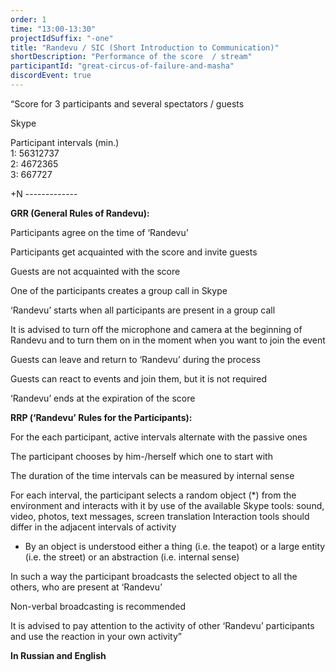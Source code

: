 ```yaml
---
order: 1
time: "13:00-13:30"
projectIdSuffix: "-one"
title: "Randevu / SIC (Short Introduction to Communication)"
shortDescription: "Performance of the score  / stream"
participantId: "great-circus-of-failure-and-masha"
discordEvent: true
---
```


“Score for 3 participants and several spectators / guests

Skype

Participant         intervals (min.)  
1:                 56312737  
2:                 4672365  
3:                 667727  

+N                 -------------

**GRR (General Rules of Randevu):**

Participants agree on the time of ‘Randevu’

Participants get acquainted with the score and invite guests

Guests are not acquainted with the score

One of the participants creates a group call in Skype

‘Randevu’ starts when all participants are present in a group call

It is advised to turn off the microphone and camera at the beginning of Randevu and to turn them on in the moment when you want to join the event

Guests can leave and return to ‘Randevu’ during the process

Guests can react to events and join them, but it is not required

‘Randevu’ ends at the expiration of the score

**RRP (‘Randevu’ Rules for the Participants):**

For the each participant, active intervals alternate with the passive ones

The participant chooses by him-/herself which one to start with

The duration of the time intervals can be measured by internal sense

For each interval, the participant selects a random object (*) from the environment and interacts with it by use of the available Skype tools: sound, video, photos, text messages, screen translation Interaction tools should differ in the adjacent intervals of activity

* By an object is understood either a thing (i.e. the teapot) or a large entity (i.e. the street) or an abstraction (i.e. internal sense)

In such a way the participant broadcasts the selected object to all the others, who are present at ‘Randevu’

Non-verbal broadcasting is recommended

It is advised to pay attention to the activity of other ‘Randevu’ participants and use the reaction in your own activity”

**In Russian and English**
